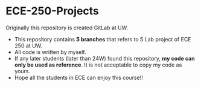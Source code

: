 # ECE-250-Projects
Originally this repository is created GitLab at UW.
- This repository contains **5 branches** that refers to 5 Lab project of ECE 250 at UW.
- All code is written by myself.
- If any later students (later than 24W) found this repository, **my code can only be used as reference**. It is not acceptable to copy my code as yours.
- Hope all the students in ECE can enjoy this course!!

